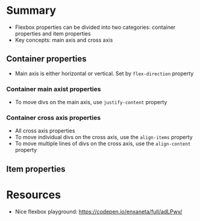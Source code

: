 # Summary
- Flexbox properties can be divided into two categories: container properties and item properties
- Key concepts: main axis and cross axis

## Container properties
- Main axis is either horizontal or vertical. Set by `flex-direction` property

### Container main axist properties
- To move divs on the main axis, use `justify-content` property

### Container cross axis properties
- All cross axis properties 
- To move individual divs on the cross axis, use the `align-items` property
- To move multiple lines of divs on the cross axis, use the `align-content` property


## Item properties

# Resources
- Nice flexbox playground: https://codepen.io/enxaneta/full/adLPwv/